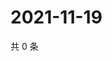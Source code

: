 # 2021-11-19

共 0 条

<!-- BEGIN WEIBO -->
<!-- 最后更新时间 Fri Nov 19 2021 20:23:14 GMT+0800 (China Standard Time) -->

<!-- END WEIBO -->
